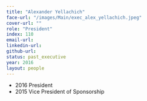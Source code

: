 ```yaml
---
title: "Alexander Yellachich"
face-url: "/images/Main/exec_alex_yellachich.jpeg"
cover-url: ""
role: "President"
index: 110
email-url:
linkedin-url:
github-url:
status: past_executive
year: 2016
layout: people
---
```

- 2016 President
- 2015 Vice President of Sponsorship
